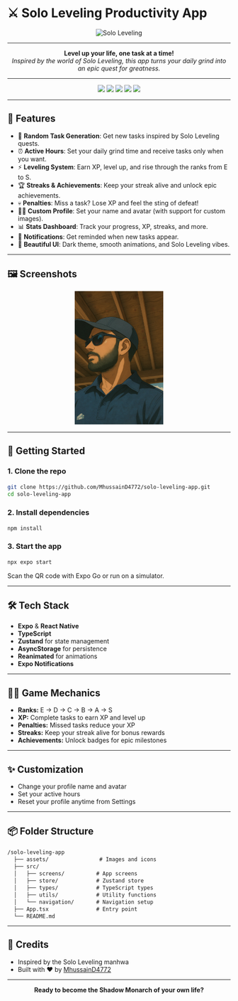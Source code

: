 # ⚔️ Solo Leveling Productivity App

<p align="center">
  <img src="https://private-user-images.githubusercontent.com/191919962/442469330-e7ff1b5d-cd48-4aff-bd84-5622ccd30e8e.png" alt="Solo Leveling" width="400"/>
</p>

---

<p align="center">
  <b>Level up your life, one task at a time!</b><br/>
  <i>Inspired by the world of Solo Leveling, this app turns your daily grind into an epic quest for greatness.</i>
</p>

---

<p align="center">
  <img src="https://img.shields.io/badge/Expo-53.0.9-blue?logo=expo"/>
  <img src="https://img.shields.io/badge/React%20Native-0.79.2-blueviolet?logo=react"/>
  <img src="https://img.shields.io/badge/Zustand-State%20Management-4B3263?logo=react"/>
  <img src="https://img.shields.io/badge/TypeScript-5.8.3-3178C6?logo=typescript"/>
  <img src="https://img.shields.io/badge/Platform-iOS%20%7C%20Android%20%7C%20Web-2E2D88?logo=apple"/>
</p>

---

## 🌟 Features

- 🎲 **Random Task Generation**: Get new tasks inspired by Solo Leveling quests.
- ⏰ **Active Hours**: Set your daily grind time and receive tasks only when you want.
- ⚡ **Leveling System**: Earn XP, level up, and rise through the ranks from E to S.
- 🏆 **Streaks & Achievements**: Keep your streak alive and unlock epic achievements.
- 💀 **Penalties**: Miss a task? Lose XP and feel the sting of defeat!
- 🧑‍💻 **Custom Profile**: Set your name and avatar (with support for custom images).
- 📊 **Stats Dashboard**: Track your progress, XP, streaks, and more.
- 🔔 **Notifications**: Get reminded when new tasks appear.
- 🎨 **Beautiful UI**: Dark theme, smooth animations, and Solo Leveling vibes.

---

## 🖼️ Screenshots

<p align="center">
  <img src="assets/shadow-monarch.png" alt="Profile Screenshot" width="200"/>
</p>

---

## 🚀 Getting Started

### 1. Clone the repo
```bash
git clone https://github.com/MhussainD4772/solo-leveling-app.git
cd solo-leveling-app
```

### 2. Install dependencies
```bash
npm install
```

### 3. Start the app
```bash
npx expo start
```
Scan the QR code with Expo Go or run on a simulator.

---

## 🛠️ Tech Stack
- **Expo** & **React Native**
- **TypeScript**
- **Zustand** for state management
- **AsyncStorage** for persistence
- **Reanimated** for animations
- **Expo Notifications**

---

## 🧙‍♂️ Game Mechanics
- **Ranks:** E → D → C → B → A → S
- **XP:** Complete tasks to earn XP and level up
- **Penalties:** Missed tasks reduce your XP
- **Streaks:** Keep your streak alive for bonus rewards
- **Achievements:** Unlock badges for epic milestones

---

## ✨ Customization
- Change your profile name and avatar
- Set your active hours
- Reset your profile anytime from Settings

---

## 📦 Folder Structure
```
/solo-leveling-app
  ├── assets/                # Images and icons
  ├── src/
  │   ├── screens/          # App screens
  │   ├── store/            # Zustand store
  │   ├── types/            # TypeScript types
  │   ├── utils/            # Utility functions
  │   └── navigation/       # Navigation setup
  ├── App.tsx               # Entry point
  └── README.md
```

---

## 🙏 Credits
- Inspired by the Solo Leveling manhwa
- Built with ❤️ by [MhussainD4772](https://github.com/MhussainD4772)

---

<p align="center">
  <b>Ready to become the Shadow Monarch of your own life?</b>
</p> 